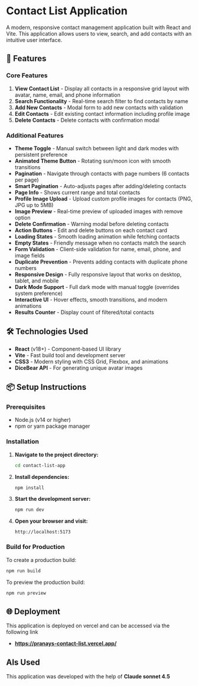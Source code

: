# Contact List Application

A modern, responsive contact management application built with React and Vite. This application allows users to view, search, and add contacts with an intuitive user interface.

## 🚀 Features

### Core Features
1. **View Contact List** - Display all contacts in a responsive grid layout with avatar, name, email, and phone information
2. **Search Functionality** - Real-time search filter to find contacts by name
3. **Add New Contacts** - Modal form to add new contacts with validation
4. **Edit Contacts** - Edit existing contact information including profile image
5. **Delete Contacts** - Delete contacts with confirmation modal

### Additional Features
- **Theme Toggle** - Manual switch between light and dark modes with persistent preference
- **Animated Theme Button** - Rotating sun/moon icon with smooth transitions
- **Pagination** - Navigate through contacts with page numbers (6 contacts per page)
- **Smart Pagination** - Auto-adjusts pages after adding/deleting contacts
- **Page Info** - Shows current range and total contacts
- **Profile Image Upload** - Upload custom profile images for contacts (PNG, JPG up to 5MB)
- **Image Preview** - Real-time preview of uploaded images with remove option
- **Delete Confirmation** - Warning modal before deleting contacts
- **Action Buttons** - Edit and delete buttons on each contact card
- **Loading States** - Smooth loading animation while fetching contacts
- **Empty States** - Friendly message when no contacts match the search
- **Form Validation** - Client-side validation for name, email, phone, and image fields
- **Duplicate Prevention** - Prevents adding contacts with duplicate phone numbers
- **Responsive Design** - Fully responsive layout that works on desktop, tablet, and mobile
- **Dark Mode Support** - Full dark mode with manual toggle (overrides system preference)
- **Interactive UI** - Hover effects, smooth transitions, and modern animations
- **Results Counter** - Display count of filtered/total contacts

## 🛠️ Technologies Used

- **React** (v18+) - Component-based UI library
- **Vite** - Fast build tool and development server
- **CSS3** - Modern styling with CSS Grid, Flexbox, and animations
- **DiceBear API** - For generating unique avatar images

## 📦 Setup Instructions

### Prerequisites
- Node.js (v14 or higher)
- npm or yarn package manager

### Installation

1. **Navigate to the project directory:**
   ```bash
   cd contact-list-app
   ```

2. **Install dependencies:**
   ```bash
   npm install
   ```

3. **Start the development server:**
   ```bash
   npm run dev
   ```

4. **Open your browser and visit:**
   ```
   http://localhost:5173
   ```

### Build for Production

To create a production build:
```bash
npm run build
```

To preview the production build:
```bash
npm run preview
```

## 🌐 Deployment

This application is deployed on vercel and can be accessed via the following link 

- **https://pranays-contact-list.vercel.app/**

## AIs Used
This application was developed with the help of **Claude sonnet 4.5**



